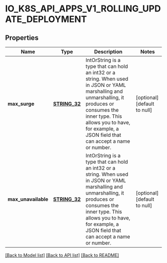 # IO_K8S_API_APPS_V1_ROLLING_UPDATE_DEPLOYMENT

## Properties
Name | Type | Description | Notes
------------ | ------------- | ------------- | -------------
**max_surge** | [**STRING_32**](STRING_32.md) | IntOrString is a type that can hold an int32 or a string.  When used in JSON or YAML marshalling and unmarshalling, it produces or consumes the inner type.  This allows you to have, for example, a JSON field that can accept a name or number. | [optional] [default to null]
**max_unavailable** | [**STRING_32**](STRING_32.md) | IntOrString is a type that can hold an int32 or a string.  When used in JSON or YAML marshalling and unmarshalling, it produces or consumes the inner type.  This allows you to have, for example, a JSON field that can accept a name or number. | [optional] [default to null]

[[Back to Model list]](../README.md#documentation-for-models) [[Back to API list]](../README.md#documentation-for-api-endpoints) [[Back to README]](../README.md)


